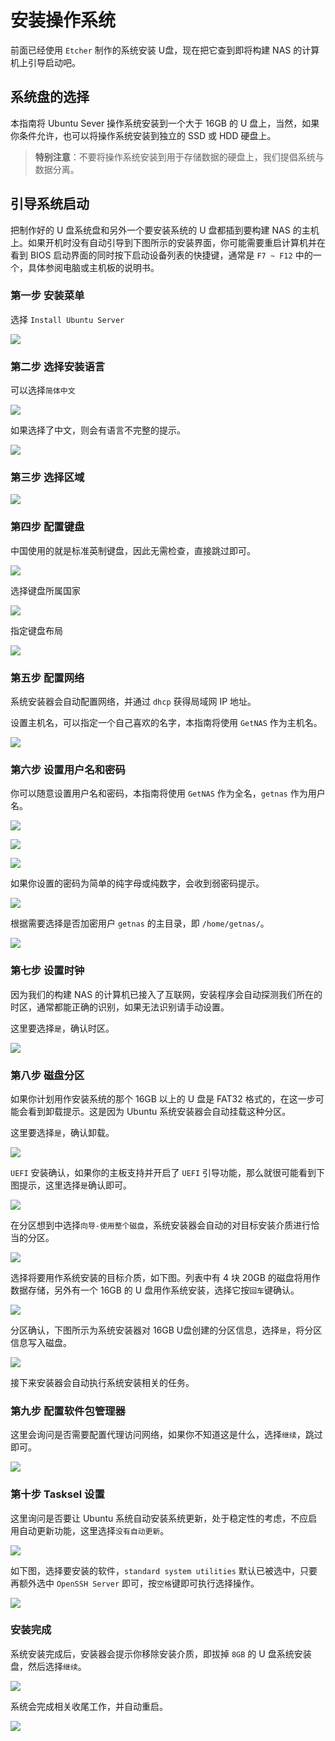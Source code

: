 # 安装操作系统

前面已经使用 `Etcher` 制作的系统安装 U盘，现在把它查到即将构建 NAS 的计算机上引导启动吧。

## 系统盘的选择

本指南将 Ubuntu Sever 操作系统安装到一个大于 16GB 的 U 盘上，当然，如果你条件允许，也可以将操作系统安装到独立的 SSD 或 HDD 硬盘上。

> **特别注意**：不要将操作系统安装到用于存储数据的硬盘上，我们提倡系统与数据分离。

## 引导系统启动

把制作好的 U 盘系统盘和另外一个要安装系统的 U 盘都插到要构建 NAS 的主机上。如果开机时没有自动引导到下图所示的安装界面，你可能需要重启计算机并在看到 BIOS 启动界面的同时按下启动设备列表的快捷键，通常是 `F7 ~ F12` 中的一个，具体参阅电脑或主机板的说明书。

### 第一步 安装菜单

选择 `Install Ubuntu Server`

![](in_1.png)

### 第二步 选择安装语言

可以选择`简体中文`

![](in_2.png)

如果选择了中文，则会有语言不完整的提示。

![](in_3.png)

### 第三步 选择区域

![](in_4.png)

### 第四步 配置键盘

中国使用的就是标准英制键盘，因此无需检查，直接跳过即可。

![](in_5.png)

选择键盘所属国家

![](in_6.png)

指定键盘布局

![](in_7.png)

### 第五步 配置网络

系统安装器会自动配置网络，并通过 `dhcp` 获得局域网 IP 地址。

设置主机名，可以指定一个自己喜欢的名字，本指南将使用 `GetNAS` 作为主机名。

![](in_8.png)

### 第六步 设置用户名和密码

你可以随意设置用户名和密码，本指南将使用 `GetNAS` 作为全名，`getnas` 作为用户名。

![](in_9.png)

![](in_10.png)

![](in_11.png)

如果你设置的密码为简单的纯字母或纯数字，会收到弱密码提示。

![](in_12.png)

根据需要选择是否加密用户 `getnas` 的主目录，即 `/home/getnas/`。

![](in_13.png)

### 第七步 设置时钟

因为我们的构建 NAS 的计算机已接入了互联网，安装程序会自动探测我们所在的时区，通常都能正确的识别，如果无法识别请手动设置。

这里要选择`是`，确认时区。

![](in_14.png)

### 第八步 磁盘分区

如果你计划用作安装系统的那个 16GB 以上的 U 盘是 FAT32 格式的，在这一步可能会看到卸载提示。这是因为 Ubuntu 系统安装器会自动挂载这种分区。

这里要选择`是`，确认卸载。

![](in_15.png)

`UEFI` 安装确认，如果你的主板支持并开启了 `UEFI` 引导功能，那么就很可能看到下图提示，这里选择`是`确认即可。

![](in_16.png)

在分区想到中选择`向导-使用整个磁盘`，系统安装器会自动的对目标安装介质进行恰当的分区。

![](in_17.png)

选择将要用作系统安装的目标介质，如下图。列表中有 4 块 20GB 的磁盘将用作数据存储，另外有一个 16GB 的 U 盘用作系统安装，选择它按`回车`键确认。

![](in_18.png)

分区确认，下图所示为系统安装器对 16GB U盘创建的分区信息，选择`是`，将分区信息写入磁盘。

![](in_19.png)

接下来安装器会自动执行系统安装相关的任务。

### 第九步 配置软件包管理器

这里会询问是否需要配置代理访问网络，如果你不知道这是什么，选择`继续`，跳过即可。

![](in_20.png)

### 第十步 Tasksel 设置

这里询问是否要让 Ubuntu 系统自动安装系统更新，处于稳定性的考虑，不应启用自动更新功能，这里选择`没有自动更新`。

![](in_21.png)

如下图，选择要安装的软件，`standard system utilities` 默认已被选中，只要再额外选中 `OpenSSH Server` 即可，按`空格`键即可执行选择操作。

![](in_22.png)

### 安装完成

系统安装完成后，安装器会提示你移除安装介质，即拔掉 `8GB` 的 U 盘系统安装盘，然后选择`继续`。

![](in_23.png)

系统会完成相关收尾工作，并自动重启。

![](in_24.png)